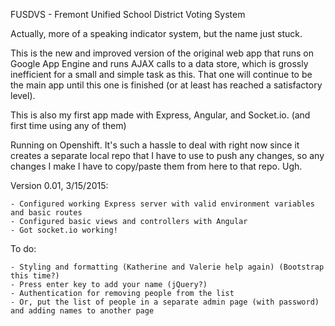 FUSDVS - Fremont Unified School District Voting System

Actually, more of a speaking indicator system, but the name just stuck.

This is the new and improved version of the original web app that runs on Google App Engine and runs AJAX calls to a data store, which is grossly inefficient for a small and simple task as this. That one will continue to be the main app until this one is finished (or at least has reached a satisfactory level).

This is also my first app made with Express, Angular, and Socket.io. (and first time using any of them)

Running on Openshift. It's such a hassle to deal with right now since it creates a separate local repo that I have to use to push any changes, so any changes I make I have to copy/paste them from here to that repo. Ugh.

Version 0.01, 3/15/2015:

	- Configured working Express server with valid environment variables and basic routes
	- Configured basic views and controllers with Angular
	- Got socket.io working!

To do:

	- Styling and formatting (Katherine and Valerie help again) (Bootstrap this time?)
	- Press enter key to add your name (jQuery?)
	- Authentication for removing people from the list
	- Or, put the list of people in a separate admin page (with password) and adding names to another page
